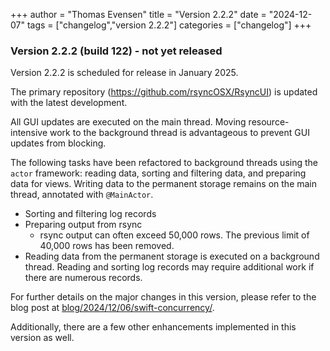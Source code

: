 +++
author = "Thomas Evensen"
title = "Version 2.2.2"
date = "2024-12-07"
tags = ["changelog","version 2.2.2"]
categories = ["changelog"]
+++

### Version 2.2.2 (build 122) - not yet released

Version 2.2.2 is scheduled for release in January 2025.

The primary repository (https://github.com/rsyncOSX/RsyncUI) is updated with the latest development.

All GUI updates are executed on the main thread. Moving resource-intensive work to the background thread is advantageous to
prevent GUI updates from blocking.

The following tasks have been refactored to background threads using the `actor` framework: reading data, sorting and filtering data,
and preparing data for views. Writing data to the permanent storage remains on the main thread, annotated with `@MainActor`.

- Sorting and filtering log records
- Preparing output from rsync
  - rsync output can often exceed 50,000 rows. The previous limit of 40,000 rows has been removed.
- Reading data from the permanent storage is executed on a background thread. Reading and sorting log records may require additional  work if there are numerous records.

For further details on the major changes in this version, please refer to the blog post at [blog/2024/12/06/swift-concurrency/](/blog/2024/12/06/swift-concurrency/).

Additionally, there are a few other enhancements implemented in this version as well.
